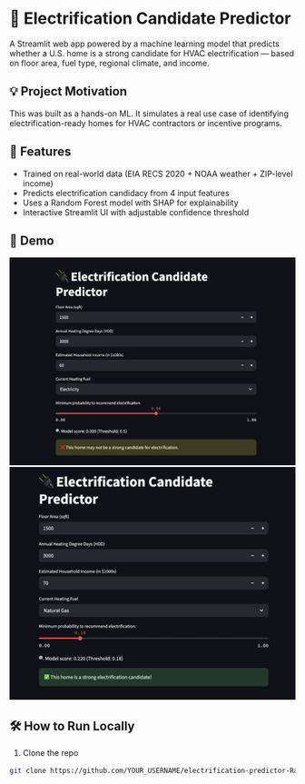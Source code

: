# 🔌 Electrification Candidate Predictor

A Streamlit web app powered by a machine learning model that predicts whether a U.S. home is a strong candidate for HVAC electrification — based on floor area, fuel type, regional climate, and income.

## 💡 Project Motivation

This was built as a hands-on ML. It simulates a real use case of identifying electrification-ready homes for HVAC contractors or incentive programs.

## 🚀 Features

- Trained on real-world data (EIA RECS 2020 + NOAA weather + ZIP-level income)
- Predicts electrification candidacy from 4 input features
- Uses a Random Forest model with SHAP for explainability
- Interactive Streamlit UI with adjustable confidence threshold

## 📸 Demo

![screenshot](demo/ss1.png)
![screenshot](demo/ss2.png)

## 🛠️ How to Run Locally

1. Clone the repo

```bash
git clone https://github.com/YOUR_USERNAME/electrification-predictor-RandomForest.git
